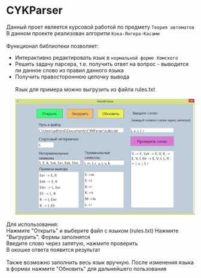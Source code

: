 # CYKParser
Данный проет является курсовой работой по предмету `Теория автоматов`<br>
В данном проекте реализован алгоритм `Кока-Янгера-Касами`<br><br>
Функционал библиотеки позволяет:
* Интерактивно редактировать язык в `нормальной форме Хомского`
* Решить задачу парсера, т.е. получить ответ на вопрос - выводится ли данное слово из правил данного языка
* Получить правостороннюю цепочку вывода<br><br>
Язык для примера можно выгрузить из файла rules.txt
<br><br>
![screenshot of sample](https://github.com/BallOfDestruction/CYKParser/blob/master/Interface.png)

Для использования:<br>
Нажмите "Открыть" и выберите файл с языком (rules.txt)
Нажмите "Выгруpить". Формы заполнятся<br>
Введите слово через запятую, нажмите проверить<br>
В окошке ответа появится результат<br>
<br>
Также возможно заполнить весь язык вручную. После изменения языка в формах нажмите "Обновить" для дальнейшего пользования
